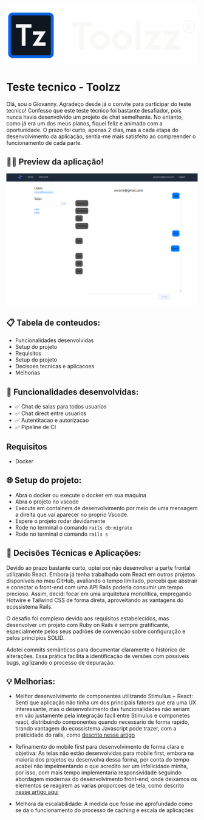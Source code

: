 ![img banner](docs_assets/banner.webp)
# Teste tecnico - Toolzz

Olá, sou o Giovanny. Agradeço desde já o convite para participar do teste tecnico!
Confesso que este teste técnico foi bastante desafiador, pois nunca havia desenvolvido
um projeto de chat semelhante. No entanto, como já era um dos meus planos, fiquei feliz
e animado com a oportunidade. O prazo foi curto, apenas 2 dias, mas a cada etapa do
desenvolvimento da aplicação, sentia-me mais satisfeito ao compreender o funcionamento de cada parte.

## 👨‍💻 Preview da aplicação!
![Aplicação](docs_assets/preview.png)

## 📋 Tabela de conteudos:
- Funcionalidades desenvolvidas
- Setup do projeto
- Requisitos
- Setup do projeto
- Decisoes tecnicas e aplicacoes
- Melhorias

## 🎯 Funcionalidades desenvolvidas:

- ✅ Chat de salas para todos usuarios
- ✅ Chat direct entre usuarios
- ✅ Autentitacao e autorizacao
- ✅ Pipeline de CI

## Requisitos
- Docker

## 🌐 Setup do projeto:

- Abra o docker ou execute o docker em sua maquina
- Abra o projeto no vscode
- Execute em containers de desenvolvimento por meio de uma mensagem a direita que vai aparecer no proprio Vscode.
- Espere o projeto rodar devidamente
- Rode no terminal o comando `rails db:migrate`
- Rode no terminal o comando `rails s`

## 📝 Decisões Técnicas e Aplicações:

Devido ao prazo bastante curto, optei por não desenvolver a parte frontal utilizando React. Embora já tenha
trabalhado com React em outros projetos disponíveis no meu GitHub, avaliando o tempo limitado, percebi que abstrair
e conectar o front-end com uma API Rails poderia consumir um tempo precioso. Assim, decidi focar em uma arquitetura
monolítica, empregando Hotwire e Tailwind CSS de forma direta, aproveitando as vantagens do ecossistema Rails.​

O desafio foi complexo devido aos requisitos estabelecidos, mas desenvolver um projeto com Ruby on Rails é sempre
gratificante, especialmente pelos seus padrões de convenção sobre configuração e pelos princípios SOLID.​

Adotei commits semânticos para documentar claramente o histórico de alterações. Essa prática facilita a identificação
de versões com possíveis bugs, agilizando o processo de depuração.

## 💡 Melhorias:

- Melhor desenvolvimento de componentes utilizando Stimullus + React: Senti que aplicação não tinha um
dos principais fatores que era uma UX interessante, mas o desenvolvimento das funcionalidades não seriam em vão
justamente pela integração facil entre Stimulus e componetes react, distribuindo componentes quando
necessario de forma rapido, tirando vantagem do ecossistema Javascript pode trazer, com a praticidade do rails, como
[descrito nesse artigo](https://blog.codeminer42.com/rails-stimulus-react/)

- Refinamento do mobile first para desenvolvimento de forma clara e objetiva: As telas não estão desenvolvidas
para mobile first, embora na maioria dos projetos eu desenvolva dessa forma, por conta do tempo acabei não impelmentando
o que acredito ser um infelicidade minha, por isso, com mais tempo implementaria responsividade
seguindo abordagem modernas do desenvolvimento front-end, onde deixamos os elementos se reagirem
as varias proporcoes de tela, como descrito [nesse artigo aqui](https://dev.to/lixeletto/acho-que-ja-podemos-deixar-o-mobile-first-em-2024-3m61)

- Melhora da escalabilidade: A medida que fosse me aprofundado como se da o funcionamento do processo
de caching e escala de aplicações
